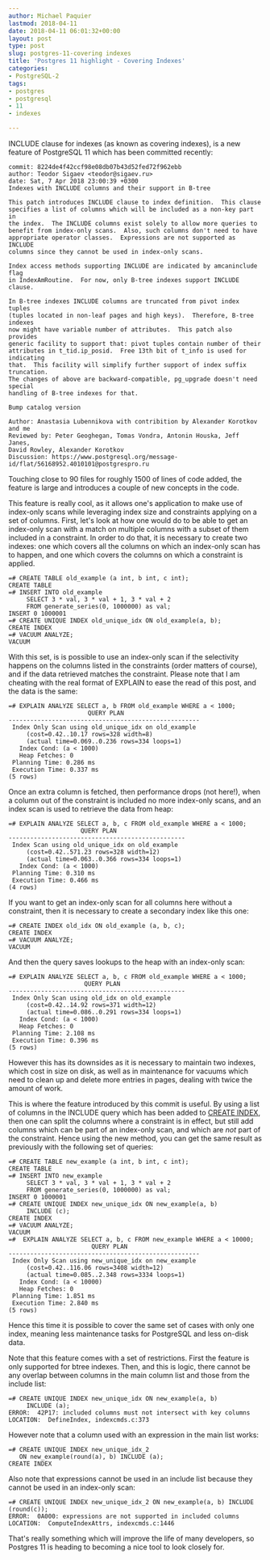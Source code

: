 ```yaml
---
author: Michael Paquier
lastmod: 2018-04-11
date: 2018-04-11 06:01:32+00:00
layout: post
type: post
slug: postgres-11-covering indexes
title: 'Postgres 11 highlight - Covering Indexes'
categories:
- PostgreSQL-2
tags:
- postgres
- postgresql
- 11
- indexes

---
```


INCLUDE clause for indexes (as known as covering indexes), is a new feature
of PostgreSQL 11 which has been committed recently:

    commit: 8224de4f42ccf98e08db07b43d52fed72f962ebb
    author: Teodor Sigaev <teodor@sigaev.ru>
    date: Sat, 7 Apr 2018 23:00:39 +0300
    Indexes with INCLUDE columns and their support in B-tree

    This patch introduces INCLUDE clause to index definition.  This clause
    specifies a list of columns which will be included as a non-key part in
    the index.  The INCLUDE columns exist solely to allow more queries to
    benefit from index-only scans.  Also, such columns don't need to have
    appropriate operator classes.  Expressions are not supported as INCLUDE
    columns since they cannot be used in index-only scans.

    Index access methods supporting INCLUDE are indicated by amcaninclude flag
    in IndexAmRoutine.  For now, only B-tree indexes support INCLUDE clause.

    In B-tree indexes INCLUDE columns are truncated from pivot index tuples
    (tuples located in non-leaf pages and high keys).  Therefore, B-tree indexes
    now might have variable number of attributes.  This patch also provides
    generic facility to support that: pivot tuples contain number of their
    attributes in t_tid.ip_posid.  Free 13th bit of t_info is used for indicating
    that.  This facility will simplify further support of index suffix truncation.
    The changes of above are backward-compatible, pg_upgrade doesn't need special
    handling of B-tree indexes for that.

    Bump catalog version

    Author: Anastasia Lubennikova with contribition by Alexander Korotkov and me
    Reviewed by: Peter Geoghegan, Tomas Vondra, Antonin Houska, Jeff Janes,
    David Rowley, Alexander Korotkov
    Discussion: https://www.postgresql.org/message-id/flat/56168952.4010101@postgrespro.ru

Touching close to 90 files for roughly 1500 of lines of code added, the
feature is large and introduces a couple of new concepts in the code.

This feature is really cool, as it allows one's application to make
use of index-only scans while leveraging index size and constraints
applying on a set of columns.  First, let's look at how one would do
to be able to get an index-only scan with a match on multiple columns
with a subset of them included in a constraint.  In order to do that,
it is necessary to create two indexes: one which covers all the columns
on which an index-only scan has to happen, and one which covers the
columns on which a constraint is applied.

    =# CREATE TABLE old_example (a int, b int, c int);
    CREATE TABLE
    =# INSERT INTO old_example
         SELECT 3 * val, 3 * val + 1, 3 * val + 2
         FROM generate_series(0, 1000000) as val;
    INSERT 0 1000001
    =# CREATE UNIQUE INDEX old_unique_idx ON old_example(a, b);
    CREATE INDEX
    =# VACUUM ANALYZE;
    VACUUM

With this set, is is possible to use an index-only scan if the
selectivity happens on the columns listed in the constraints (order
matters of course), and if the data retrieved matches the constraint.
Please note that I am cheating with the real format of EXPLAIN to
ease the read of this post, and the data is the same:

    =# EXPLAIN ANALYZE SELECT a, b FROM old_example WHERE a < 1000;
                          QUERY PLAN
    -----------------------------------------------------
     Index Only Scan using old_unique_idx on old_example
         (cost=0.42..10.17 rows=328 width=8)
         (actual time=0.069..0.236 rows=334 loops=1)
       Index Cond: (a < 1000)
       Heap Fetches: 0
     Planning Time: 0.286 ms
     Execution Time: 0.337 ms
    (5 rows)

Once an extra column is fetched, then performance drops (not here!),
when a column out of the constraint is included no more index-only
scans, and an index scan is used to retrieve the data from heap:

    =# EXPLAIN ANALYZE SELECT a, b, c FROM old_example WHERE a < 1000;
                        QUERY PLAN
    -------------------------------------------------
     Index Scan using old_unique_idx on old_example
         (cost=0.42..571.23 rows=328 width=12)
         (actual time=0.063..0.366 rows=334 loops=1)
       Index Cond: (a < 1000)
     Planning Time: 0.310 ms
     Execution Time: 0.466 ms
    (4 rows)

If you want to get an index-only scan for all columns here without a
constraint, then it is necessary to create a secondary index like this
one:

    =# CREATE INDEX old_idx ON old_example (a, b, c);
    CREATE INDEX
    =# VACUUM ANALYZE;
    VACUUM

And then the query saves lookups to the heap with an index-only scan:

    =# EXPLAIN ANALYZE SELECT a, b, c FROM old_example WHERE a < 1000;
                         QUERY PLAN
    -------------------------------------------------
     Index Only Scan using old_idx on old_example
         (cost=0.42..14.92 rows=371 width=12)
         (actual time=0.086..0.291 rows=334 loops=1)
       Index Cond: (a < 1000)
       Heap Fetches: 0
     Planning Time: 2.108 ms
     Execution Time: 0.396 ms
    (5 rows)

However this has its downsides as it is necessary to maintain two
indexes, which cost in size on disk, as well as in maintenance for
vacuums which need to clean up and delete more entries in pages,
dealing with twice the amount of work.

This is where the feature introduced by this commit is useful.  By
using a list of columns in the INCLUDE query which has been added
to [CREATE INDEX](https://www.postgresql.org/docs/devel/static/sql-createindex.html),
then one can split the columns where a constraint is in effect, but
still add columns which can be part of an index-only scan, and which
are *not* part of the constraint.  Hence using the new method, you
can get the same result as previously with the following set of
queries:

    =# CREATE TABLE new_example (a int, b int, c int);
    CREATE TABLE
    =# INSERT INTO new_example
         SELECT 3 * val, 3 * val + 1, 3 * val + 2
         FROM generate_series(0, 1000000) as val;
    INSERT 0 1000001
    =# CREATE UNIQUE INDEX new_unique_idx ON new_example(a, b)
         INCLUDE (c);
    CREATE INDEX
    =# VACUUM ANALYZE;
    VACUUM
    =#  EXPLAIN ANALYZE SELECT a, b, c FROM new_example WHERE a < 10000;
                           QUERY PLAN
    -----------------------------------------------------
     Index Only Scan using new_unique_idx on new_example
         (cost=0.42..116.06 rows=3408 width=12)
         (actual time=0.085..2.348 rows=3334 loops=1)
       Index Cond: (a < 10000)
       Heap Fetches: 0
     Planning Time: 1.851 ms
     Execution Time: 2.840 ms
    (5 rows)

Hence this time it is possible to cover the same set of cases
with only one index, meaning less maintenance tasks for PostgreSQL
and less on-disk data.

Note that this feature comes with a set of restrictions.  First the
feature is only supported for btree indexes.  Then, and this is logic,
there cannot be any overlap between columns in the main column list
and those from the include list:

    =# CREATE UNIQUE INDEX new_unique_idx ON new_example(a, b)
         INCLUDE (a);
    ERROR:  42P17: included columns must not intersect with key columns
    LOCATION:  DefineIndex, indexcmds.c:373

However note that a column used with an expression in the main list
works:

    =# CREATE UNIQUE INDEX new_unique_idx_2
       ON new_example(round(a), b) INCLUDE (a);
    CREATE INDEX

Also note that expressions cannot be used in an include list because
they cannot be used in an index-only scan:

    =# CREATE UNIQUE INDEX new_unique_idx_2 ON new_example(a, b) INCLUDE (round(c));
    ERROR:  0A000: expressions are not supported in included columns
    LOCATION:  ComputeIndexAttrs, indexcmds.c:1446

That's really something which will improve the life of many developers,
so Postgres 11 is heading to becoming a nice tool to look closely for.
